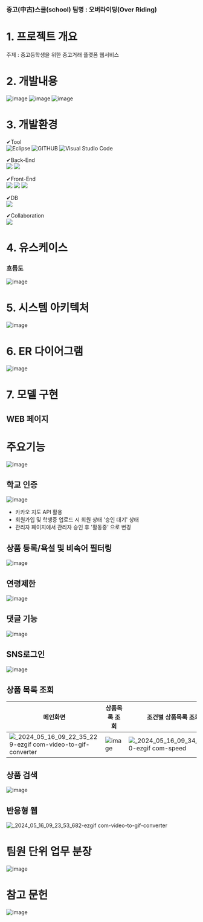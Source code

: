 ### 중고(中古)스쿨(school) 팀명 : 오버라이딩(Over Riding)

# 1. 프로젝트 개요
주제 : 중고등학생을 위한 중고거래 플랫폼 웹서비스


# 2. 개발내용 
![image](https://github.com/memorygreen/project/assets/108516942/d9999cfa-2c34-47a3-a3ad-0781beaefdd2)
![image](https://github.com/memorygreen/project/assets/108516942/2d2bac69-72ab-4b48-9b2c-53c0f0c37dd1)
![image](https://github.com/memorygreen/project/assets/108516942/3a8c2706-d069-4ad3-a393-ea513b1ddf8c)

# 3. 개발환경


✔Tool<br>
![Eclipse](https://img.shields.io/badge/Eclipse-2C2255?style=for-the-badge&logo=eclipse&logoColor=white)
![GITHUB](https://img.shields.io/badge/GitHub-100000?style=for-the-badge&logo=github&logoColor=white)
![Visual Studio Code](https://img.shields.io/badge/Visual%20Studio%20Code-007ACC?style=flat-square&logo=Visual%20Studio%20Code&logoColor=white)

✔Back-End<br>
<img src="https://img.shields.io/badge/JAVA-007396?style=for-the-badge&logo=java&logoColor=white"/> 
<img src="https://img.shields.io/badge/Spring-6DB33F?style=for-the-badge&logo=Spring&logoColor=white"> 

✔Front-End<br>
<img src="https://img.shields.io/badge/html-E34F26?style=for-the-badge&logo=html5&logoColor=white"/> 
<img src="https://img.shields.io/badge/css-1572B6?style=for-the-badge&logo=css3&logoColor=white"/> 
<img src="https://img.shields.io/badge/javascript-F7DF1E?style=for-the-badge&logo=javascript&logoColor=black"/> 

✔DB<br>
<img src="https://img.shields.io/badge/mysql-4479A1?style=for-the-badge&logo=mysql&logoColor=white"/>

✔Collaboration<br>
<img src="https://img.shields.io/badge/github-181717?style=for-the-badge&logo=github&logoColor=white">



# 4. 유스케이스

### 흐름도
![image](https://github.com/memorygreen/project/assets/108516942/025b1fdd-fbd4-4710-b689-4fcd9a2b419f)


# 5. 시스템 아키텍처
![image](https://github.com/memorygreen/project/assets/108516942/7c57d406-99c5-449b-b09c-bc3101b523a0)

# 6. ER 다이어그램
![image](https://github.com/memorygreen/project/assets/108516942/e7c5d62f-4e35-4d83-9a50-cc23e209cf83)

# 7. 모델 구현
## WEB 페이지
# 주요기능
![image](https://github.com/memorygreen/project/assets/108516942/bed98cd1-9bef-4038-8cde-32fb0030a98b)

## 학교 인증
![image](https://github.com/memorygreen/project/assets/108516942/cebedaee-56fc-413c-9357-1150e1b25c29)
- 카카오 지도 API 활용
- 회원가입 및 학생증 업로드 시 회원 상태 '승인 대기' 상태
- 관리자 페이지에서 관리자 승인 후 '활동중' 으로 변경
 

## 상품 등록/욕설 및 비속어 필터링
![image](https://github.com/memorygreen/project/assets/108516942/1df9b65a-a95b-4f5c-9f9e-5a177c61a338)

## 연령제한
![image](https://github.com/memorygreen/project/assets/108516942/b93f433e-76e8-49bd-a8d5-40910a60fd6b)


## 댓글 기능
![image](https://github.com/memorygreen/project/assets/108516942/a91114b7-d81d-47ad-99b8-1832dffa41e0)

## SNS로그인
![image](https://github.com/memorygreen/project/assets/108516942/d5179361-89fd-4e94-84c3-1028f5b9a91b)


## 상품 목록 조회
|메인화면|상품목록 조회|조건별 상품목록 조회|
|----|----|----|
|![_2024_05_16_09_22_35_229-ezgif com-video-to-gif-converter](https://github.com/memorygreen/project/assets/108516942/601dfde0-6047-413a-8891-d8723f2eb0ce)|![image](https://github.com/memorygreen/project/assets/108516942/cd51bf56-ef86-471a-8ee6-bdfa223cb281)|![_2024_05_16_09_34_04_200-ezgif com-speed](https://github.com/memorygreen/project/assets/108516942/5cb5d649-8a5c-4328-9fef-0b7be8872b48)



## 상품 검색
![image](https://github.com/memorygreen/project/assets/108516942/74bf7efb-380f-4846-8559-4fbcb4499a9f)

## 반응형 웹
![_2024_05_16_09_23_53_682-ezgif com-video-to-gif-converter](https://github.com/memorygreen/project/assets/108516942/953b4e17-7bfc-443a-9a60-db172365352d)


# 팀원 단위 업무 분장
![image](https://github.com/memorygreen/project/assets/108516942/c876047e-6101-4e27-95c9-68b136a4303c)

# 참고 문헌
![image](https://github.com/memorygreen/project/assets/108516942/044ce0ab-ffc6-4978-97ce-f1723d0f5038)



